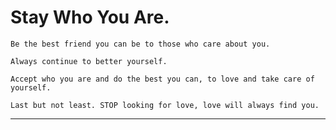 # Stay Who You Are.

`Be the best friend you can be to those who care about you.`

`Always continue to better yourself.`

`Accept who you are and do the best you can, to love and take care of yourself.`

`Last but not least. STOP looking for love, love will always find you.`

----
